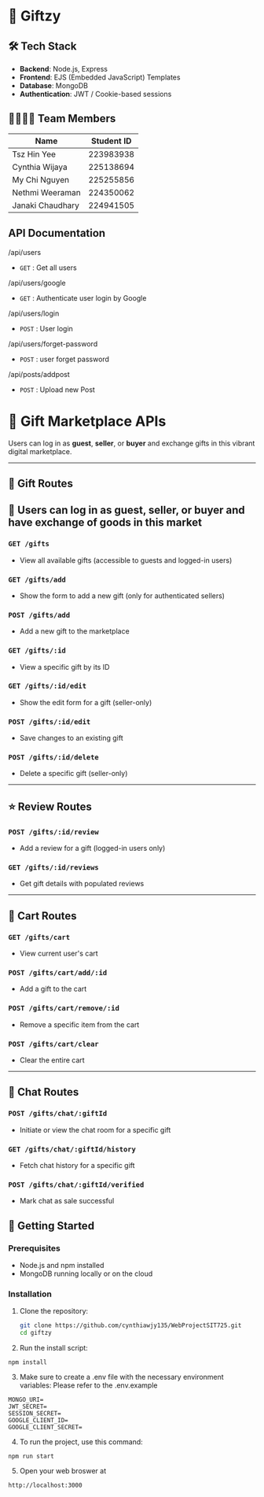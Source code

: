 # 🎁 Giftzy 
## 🛠️ Tech Stack

- **Backend**: Node.js, Express
- **Frontend**: EJS (Embedded JavaScript) Templates
- **Database**: MongoDB
- **Authentication**: JWT / Cookie-based sessions

## 👨‍👩‍👧‍👦 Team Members

| Name             | Student ID |
| ---------------- | ---------- |
| Tsz Hin Yee      | 223983938  |
| Cynthia Wijaya   | 225138694  |
| My Chi Nguyen    | 225255856  |
| Nethmi Weeraman  | 224350062  |
| Janaki Chaudhary | 224941505  |

## API Documentation
/api/users
- `GET` : Get all users

/api/users/google
- `GET` : Authenticate user login by Google

/api/users/login
- `POST` : User login

/api/users/forget-password
- `POST` : user forget password

/api/posts/addpost
- `POST` : Upload new Post

# 🚀 Gift Marketplace APIs

Users can log in as **guest**, **seller**, or **buyer** and exchange gifts in this vibrant digital marketplace.

---

## 🎁 Gift Routes
## 🚀 Users can log in as guest, seller, or buyer and have exchange of goods in this market

### `GET /gifts`
- View all available gifts (accessible to guests and logged-in users)

### `GET /gifts/add`
- Show the form to add a new gift (only for authenticated sellers)

### `POST /gifts/add`
- Add a new gift to the marketplace

### `GET /gifts/:id`
- View a specific gift by its ID

### `GET /gifts/:id/edit`
- Show the edit form for a gift (seller-only)

### `POST /gifts/:id/edit`
- Save changes to an existing gift

### `POST /gifts/:id/delete`
- Delete a specific gift (seller-only)

---

## ⭐ Review Routes

### `POST /gifts/:id/review`
- Add a review for a gift (logged-in users only)

### `GET /gifts/:id/reviews`
- Get gift details with populated reviews

---

## 🛒 Cart Routes

### `GET /gifts/cart`
- View current user's cart

### `POST /gifts/cart/add/:id`
- Add a gift to the cart

### `POST /gifts/cart/remove/:id`
- Remove a specific item from the cart

### `POST /gifts/cart/clear`
- Clear the entire cart

---

## 💬 Chat Routes

### `POST /gifts/chat/:giftId`
- Initiate or view the chat room for a specific gift

### `GET /gifts/chat/:giftId/history`
- Fetch chat history for a specific gift

### `POST /gifts/chat/:giftId/verified`
- Mark chat as sale successful


## 🚀 Getting Started

### Prerequisites

- Node.js and npm installed
- MongoDB running locally or on the cloud

### Installation

1. Clone the repository:

   ```bash
   git clone https://github.com/cynthiawjy135/WebProjectSIT725.git
   cd giftzy
   ```

2. Run the install script:

```
npm install
```

3. Make sure to create a .env file with the necessary environment variables:
   Please refer to the .env.example

```
MONGO_URI=
JWT_SECRET=
SESSION_SECRET=
GOOGLE_CLIENT_ID=
GOOGLE_CLIENT_SECRET=
```

4. To run the project, use this command:
```
npm run start
```

5. Open your web broswer at

```
http://localhost:3000
```
